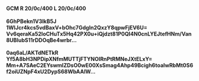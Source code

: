 #### GCM R 20/0c/400 L 20/0c/400
**6GhPBekn1V3lkB5J**<br/>**1WIJcr4kcs5vdBaxV+bOhc7Gdgln2QxzY8qpwFjEV6U=**<br/>**Vv6qeraKa52IoCHuTx5Hq42PX0u+iQjdzt81P0QI4N0cnLYEJtefHNm/Van8UBIubS11rDDOqBe4wrbr...**<br/><br/>
**0aq6aL/AKTdNETkR**<br/>**Yf5A8bH3NPDipXNfmMUTTjFTYNOIRnPtRMNeJXtELxY=**<br/>**Mm+A7SAeC2EYswmlZDsO0wE00XsSmag4Ahp49Bcigh6toaIwRbMt0S6f2oiUZNpF4xU2DypS68WbAAIW...**
